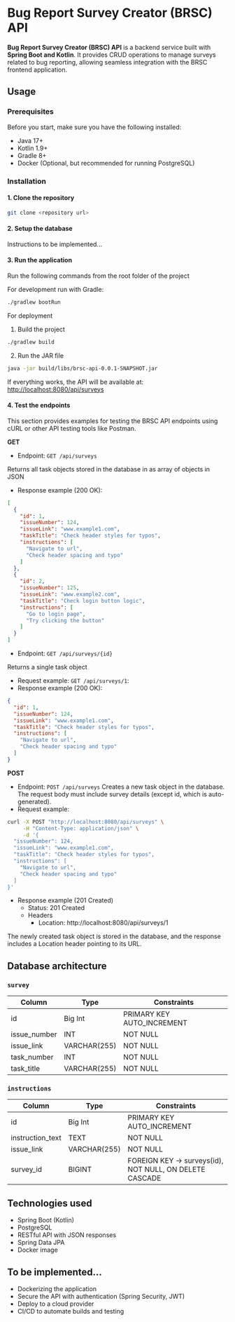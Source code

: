 # Bug Report Survey Creator (BRSC) API

**Bug Report Survey Creator (BRSC) API** is a backend service built with **Spring Boot and Kotlin**. It provides CRUD
operations to manage surveys related to bug reporting, allowing seamless integration with the BRSC frontend application.

## Usage

### Prerequisites

Before you start, make sure you have the following installed:

- Java 17+ 
- Kotlin 1.9+ 
- Gradle 8+ 
- Docker (Optional, but recommended for running PostgreSQL)

### Installation

#### 1. Clone the repository

```bash
git clone <repository url>
```

#### 2. Setup the database

Instructions to be implemented...

#### 3. Run the application

Run the following commands from the root folder of the project

For development run with Gradle:

```bash
./gradlew bootRun
```

For deployment

1. Build the project

```bash
./gradlew build
```

2. Run the JAR file

```bash
java -jar build/libs/brsc-api-0.0.1-SNAPSHOT.jar
```

If everything works, the API will be available
at: [http://localhost:8080/api/surveys](http://localhost:8080/api/surveys)

#### 4. Test the endpoints

This section provides examples for testing the BRSC API endpoints using cURL or other API testing tools like Postman.

**GET**

- Endpoint: `GET /api/surveys`

Returns all task objects stored in the database in as array of objects in JSON

- Response example (200 OK):

```json
[
  {
    "id": 1,
    "issueNumber": 124,
    "issueLink": "www.example1.com",
    "taskTitle": "Check header styles for typos",
    "instructions": [
      "Navigate to url",
      "Check header spacing and typo"
    ]
  },
  {
    "id": 2,
    "issueNumber": 125,
    "issueLink": "www.example2.com",
    "taskTitle": "Check login button logic",
    "instructions": [
      "Go to login page",
      "Try clicking the button"
    ]
  }
]
```

- Endpoint: `GET /api/surveys/{id}`

Returns a single task object

- Request example: `GET /api/surveys/1`:
- Response example (200 OK):

```json
{
  "id": 1,
  "issueNumber": 124,
  "issueLink": "www.example1.com",
  "taskTitle": "Check header styles for typos",
  "instructions": [
    "Navigate to url",
    "Check header spacing and typo"
  ]
}
```

**POST**

- Endpoint: `POST /api/surveys`
  Creates a new task object in the database. The request body must include survey details (except id, which is
  auto-generated).
- Request example:

```bash
curl -X POST "http://localhost:8080/api/surveys" \
     -H "Content-Type: application/json" \
     -d '{
  "issueNumber": 124,
  "issueLink": "www.example1.com",
  "taskTitle": "Check header styles for typos",
  "instructions": [
    "Navigate to url",
    "Check header spacing and typo"
  ]
}'
```

- Response example (201 Created)
    - Status: 201 Created
    - Headers
        - Location: http://localhost:8080/api/surveys/1

The newly created task object is stored in the database, and the response includes a Location header pointing to its
URL.

## Database architecture

### `survey`

| Column       | Type         | Constraints                |
|--------------|--------------|----------------------------|
| id           | Big Int      | PRIMARY KEY AUTO_INCREMENT |
| issue_number | INT          | NOT NULL                   |
| issue_link   | VARCHAR(255) | NOT NULL                   |
| task_number  | INT          | NOT NULL                   |
| task_title   | VARCHAR(255) | NOT NULL                   |

### `instructions`

| Column           | Type         | Constraints                                             |
|------------------|--------------|---------------------------------------------------------|
| id               | Big Int      | PRIMARY KEY AUTO_INCREMENT                              |
| instruction_text | TEXT         | NOT NULL                                                |
| issue_link       | VARCHAR(255) | NOT NULL                                                |
| survey_id        | BIGINT       | FOREIGN KEY -> surveys(id), NOT NULL, ON DELETE CASCADE |


## Technologies used

- Spring Boot (Kotlin)
- PostgreSQL
- RESTful API with JSON responses
- Spring Data JPA
- Docker image

## To be implemented...

- Dockerizing the application
- Secure the API with authentication (Spring Security, JWT)
- Deploy to a cloud provider
- CI/CD to automate builds and testing
